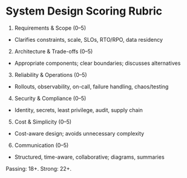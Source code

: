 # System Design Scoring Rubric

1. Requirements & Scope (0–5)

- Clarifies constraints, scale, SLOs, RTO/RPO, data residency

2. Architecture & Trade-offs (0–5)

- Appropriate components; clear boundaries; discusses alternatives

3. Reliability & Operations (0–5)

- Rollouts, observability, on-call, failure handling, chaos/testing

4. Security & Compliance (0–5)

- Identity, secrets, least privilege, audit, supply chain

5. Cost & Simplicity (0–5)

- Cost-aware design; avoids unnecessary complexity

6. Communication (0–5)

- Structured, time-aware, collaborative; diagrams, summaries

Passing: 18+. Strong: 22+.
